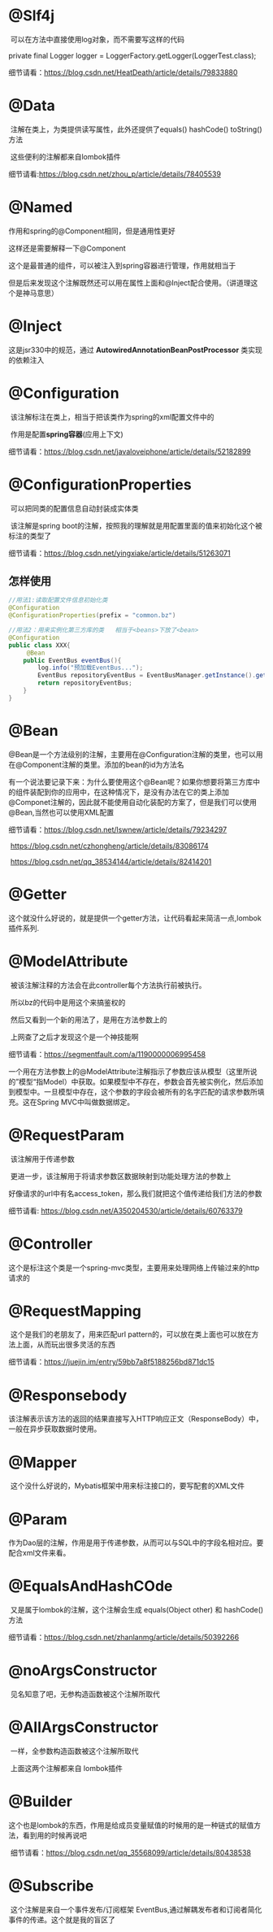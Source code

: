 

# @Slf4j

​	可以在方法中直接使用log对象，而不需要写这样的代码

private final Logger logger = LoggerFactory.getLogger(LoggerTest.class);

细节请看：<https://blog.csdn.net/HeatDeath/article/details/79833880>



# @Data

​	注解在类上，为类提供读写属性，此外还提供了equals()  hashCode()  toString()方法

​	这些便利的注解都来自lombok插件

细节请看:<https://blog.csdn.net/zhou_p/article/details/78405539>



# @Named

作用和spring的@Component相同，但是通用性更好

这样还是需要解释一下@Component

​	这个是最普通的组件，可以被注入到spring容器进行管理，作用就相当于<bean>

但是后来发现这个注解既然还可以用在属性上面和@Inject配合使用。（讲道理这个是神马意思）



# @Inject

这是jsr330中的规范，通过 **AutowiredAnnotationBeanPostProcessor**  类实现的依赖注入



# @Configuration

​	该注解标注在类上，相当于把该类作为spring的xml配置文件中的<beans>

​	作用是配置**spring容器**(应用上下文)

细节请看：<https://blog.csdn.net/javaloveiphone/article/details/52182899>

# @ConfigurationProperties

​	可以把同类的配置信息自动封装成实体类

​	该注解是spring boot的注解，按照我的理解就是用配置里面的值来初始化这个被标注的类型了

细节请看：<https://blog.csdn.net/yingxiake/article/details/51263071>

## 怎样使用

```java
//用法1:读取配置文件信息初始化类
@Configuration
@ConfigurationProperties(prefix = "common.bz")

//用法2：用来实例化第三方库的类	相当于<beans>下放了<bean>
@Configuration
public class XXX{
     @Bean
    public EventBus eventBus(){
        log.info("预加载EventBus...");
        EventBus repositoryEventBus = EventBusManager.getInstance().getEventBus("repositoryEventBus", 10);
        return repositoryEventBus;
    }
}

```



# @Bean

​	@Bean是一个方法级别的注解，主要用在@Configuration注解的类里，也可以用在@Component注解的类里。添加的bean的id为方法名

​	有一个说法要记录下来：为什么要使用这个@Bean呢？如果你想要将第三方库中的组件装配到你的应用中，在这种情况下，是没有办法在它的类上添加@Componet注解的，因此就不能使用自动化装配的方案了，但是我们可以使用@Bean,当然也可以使用XML配置

细节请看：<https://blog.csdn.net/lswnew/article/details/79234297>

​		<https://blog.csdn.net/czhongheng/article/details/83086174>

​		<https://blog.csdn.net/qq_38534144/article/details/82414201>

# @Getter

这个就没什么好说的，就是提供一个getter方法，让代码看起来简洁一点,lombok插件系列.



# @ModelAttribute

​	被该注解注释的方法会在此controller每个方法执行前被执行。

​	所以bz的代码中是用这个来搞鉴权的

​	然后又看到一个新的用法了，是用在方法参数上的

​	上网查了之后才发现这个是一个神技能啊

细节请看：<https://segmentfault.com/a/1190000006995458>

一个用在方法参数上的@ModelAttribute注解指示了参数应该从模型（这里所说的”模型“指Model）中获取。如果模型中不存在，参数会首先被实例化，然后添加到模型中。一旦模型中存在，这个参数的字段会被所有的名字匹配的请求参数所填充。这在Spring MVC中叫做数据绑定。



# @RequestParam

​	该注解用于传递参数

​	更进一步，该注解用于将请求参数区数据映射到功能处理方法的参数上

​	好像请求的url中有名access_token，那么我们就把这个值传递给我们方法的参数

细节请看: <https://blog.csdn.net/A350204530/article/details/60763379>



# @Controller

​	这个是标注这个类是一个spring-mvc类型，主要用来处理网络上传输过来的http请求的

# @RequestMapping

​	这个是我们的老朋友了，用来匹配url pattern的，可以放在类上面也可以放在方法上面，从而玩出很多灵活的东西

细节请看：<https://juejin.im/entry/59bb7a8f5188256bd871dc15>



# @Responsebody

​	该注解表示该方法的返回的结果直接写入HTTP响应正文（ResponseBody）中，一般在异步获取数据时使用。



# @Mapper

​	这个没什么好说的，Mybatis框架中用来标注接口的，要写配套的XML文件



# @Param

​	作为Dao层的注解，作用是用于传递参数，从而可以与SQL中的字段名相对应。要配合xml文件来看。



# @EqualsAndHashCOde

​	又是属于lombok的注解，这个注解会生成 equals(Object other) 和 hashCode()方法

细节请看：<https://blog.csdn.net/zhanlanmg/article/details/50392266>



# @noArgsConstructor

​	见名知意了吧，无参构造函数被这个注解所取代

# @AllArgsConstructor

​	一样，全参数构造函数被这个注解所取代

​	上面这两个注解都来自	lombok插件



# @Builder

​	这个也是lombok的东西，作用是给成员变量赋值的时候用的是一种链式的赋值方法，看到用的时候再说吧

​	细节请看：<https://blog.csdn.net/qq_35568099/article/details/80438538>



# @Subscribe

​	这个注解是来自一个事件发布/订阅框架 EventBus,通过解耦发布者和订阅者简化事件的传递。这个就是我的盲区了













